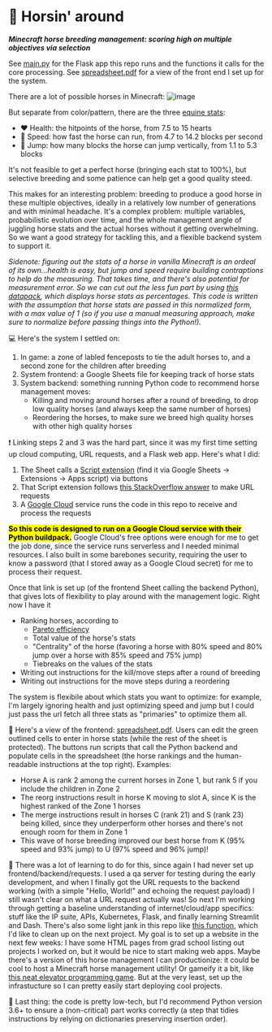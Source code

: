 # 🐴 Horsin' around
***Minecraft horse breeding management: scoring high on multiple objectives via selection***

See [main.py](https://github.com/nicolas-bolle/horsin-around/blob/main/main.py) for the Flask app this repo runs and the functions it calls for the core processing. See [spreadsheet.pdf](https://github.com/nicolas-bolle/horsin-around/blob/main/spreadsheet.pdf) for a view of the front end I set up for the system.

There are a lot of possible horses in Minecraft:
![image](https://github.com/user-attachments/assets/f8ba401a-155a-4ffb-ae82-a4619248d5ed)

But separate from color/pattern, there are the three [equine stats](https://minecraft.fandom.com/wiki/Horse#Statistics):
- ❤️ Health: the hitpoints of the horse, from 7.5 to 15 hearts
- 🐇 Speed: how fast the horse can run, from 4.7 to 14.2 blocks per second
- 🦘 Jump: how many blocks the horse can jump vertically, from 1.1 to 5.3 blocks

It's not feasible to get a perfect horse (bringing each stat to 100%), but selective breeding and some patience can help get a good quality steed.

This makes for an interesting problem: breeding to produce a good horse in these multiple objectives, ideally in a relatively low number of generations and with minimal headache. It's a complex problem: multiple variables, probabilistic evolution over time, and the whole management angle of juggling horse stats and the actual horses without it getting overwhelming. So we want a good strategy for tackling this, and a flexible backend system to support it.

*Sidenote: figuring out the stats of a horse in vanilla Minecraft is an ordeal of its own...health is easy, but jump and speed require building contraptions to help do the measuring. That takes time, and there's also potential for measurement error. So we can cut out the less fun part by using [this datapack](https://modrinth.com/datapack/horses-genetic), which displays horse stats as percentages. This code is written with the assumption that horse stats are passed in this normalized form, with a max value of 1 (so if you use a manual measuring approach, make sure to normalize before passing things into the Python!).*

💻 Here's the system I settled on:
1. In game: a zone of labled fenceposts to tie the adult horses to, and a second zone for the children after breeding
2. System frontend: a Google Sheets file for keeping track of horse stats
3. System backend: something running Python code to recommend horse management moves:
    - Killing and moving around horses after a round of breeding, to drop low quality horses (and always keep the same number of horses)
    - Reordering the horses, to make sure we breed high quality horses with other high quality horses

❗ Linking steps 2 and 3 was the hard part, since it was my first time setting up cloud computing, URL requests, and a Flask web app. Here's what I did:
1. The Sheet calls a [Script extension](https://www.google.com/script/start/) (find it via Google Sheets -> Extensions -> Apps script) via buttons
2. That Script extension follows [this StackOverflow answer](https://stackoverflow.com/a/22933777) to make URL requests
3. A [Google Cloud](https://cloud.google.com/) service runs the code in this repo to receive and process the requests

<mark>**So this code is designed to run on a Google Cloud service with their Python buildpack.**</mark> Google Cloud's free options were enough for me to get the job done, since the service runs serverless and I needed minimal resources. I also built in some barebones security, requiring the user to know a password (that I stored away as a Google Cloud secret) for me to process their request.

Once that link is set up (of the frontend Sheet calling the backend Python), that gives lots of flexibility to play around with the management logic. Right now I have it
- Ranking horses, according to
  - [Pareto efficiency](https://en.wikipedia.org/wiki/Pareto_efficiency)
  - Total value of the horse's stats
  - "Centrality" of the horse (favoring a horse with 80% speed and 80% jump over a horse with 85% speed and 75% jump)
  - Tiebreaks on the values of the stats
- Writing out instructions for the kill/move steps after a round of breeding
- Writing out instructions for the move steps during a reordering

The system is flexibile about which stats you want to optimize: for example, I'm largely ignoring health and just optimizing speed and jump but I could just pass the url fetch all three stats as "primaries" to optimize them all.

🌻 Here's a view of the frontend: [spreadsheet.pdf](https://github.com/nicolas-bolle/horsin-around/blob/main/spreadsheet.pdf). Users can edit the green outlined cells to enter in horse stats (while the rest of the sheet is protected). The buttons run scripts that call the Python backend and populate cells in the spreadsheet (the horse rankings and the human-readable instructions at the top right). Examples:
- Horse A is rank 2 among the current horses in Zone 1, but rank 5 if you include the children in Zone 2
- The reorg instructions result in horse K moving to slot A, since K is the highest ranked of the Zone 1 horses
- The merge instructions result in horses C (rank 21) and S (rank 23) being killed, since they underperform other horses and there's not enough room for them in Zone 1
- This wave of horse breeding improved our best horse from K (95% speed and 93% jump) to U (97% speed and 96% jump)!

📔 There was a lot of learning to do for this, since again I had never set up frontend/backend/requests. I used a qa server for testing during the early development, and when I finally got the URL requests to the backend working (with a simple "Hello, World!" and echoing the request payload) I still wasn't clear on what a URL request actually was! So next I'm working through getting a baseline understanding of internet/cloud/app specifics: stuff like the IP suite, APIs, Kubernetes, Flask, and finally learning Streamlit and Dash. There's also some light jank in this repo like [this function](https://github.com/nicolas-bolle/horsin-around/blob/13139ec3b3bf8ae194da1c37b94160fdc692b5f7/main.py#L20), which I'd like to clean up on the next project. My goal is to set up a website in the next few weeks: I have some HTML pages from grad school listing out projects I worked on, but it would be nice to start making web apps. Maybe there's a version of this horse management I can productionize: it could be cool to host a Minecraft horse management utility! Or gameify it a bit, like [this neat elevator programming game](https://play.elevatorsaga.com/). But at the very least, set up the infrastucture so I can pretty easily start deploying cool projects.

🥉 Last thing: the code is pretty low-tech, but I'd recommend Python version 3.6+ to ensure a (non-critical) part works correctly (a step that tidies instructions by relying on dictionaries preserving insertion order).
